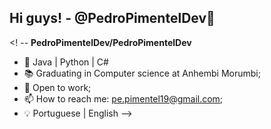 ## Hi guys! - @PedroPimentelDev👋

<! --
**PedroPimentelDev/PedroPimentelDev**

- 🌱 Java | Python | C#
- 📚 Graduating in Computer science at Anhembi Morumbi; 
- 👀 Open to work;
- 📫 How to reach me: pe.pimentel19@gmail.com;
- 💡 Portuguese | English
-->
